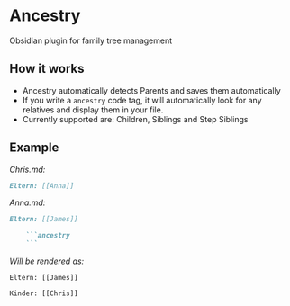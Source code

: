 # Ancestry

Obsidian plugin for family tree management

## How it works

- Ancestry automatically detects Parents and saves them automatically
- If you write a `ancestry` code tag, it will automatically look for any relatives and display them in your file.
- Currently supported are: Children, Siblings and Step Siblings

## Example
*Chris.md:*

```md
Eltern: [[Anna]]
```

*Anna.md:*
```md
Eltern: [[James]]

    ```ancestry
    ```

```

*Will be rendered as:*
```
Eltern: [[James]]

Kinder: [[Chris]]